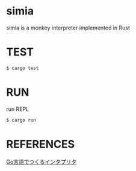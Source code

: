 # simia
simia is a monkey interpreter implemented in Rust
# TEST
```sh
$ cargo test
```

# RUN
run REPL
```sh
$ cargo run
```
# REFERENCES
[Go言語でつくるインタプリタ](https://www.oreilly.co.jp/books/9784873118222/)
